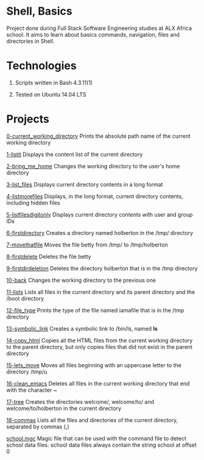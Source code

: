 
# Shell, Basics

Project done during Full Stack Software Engineering studies at ALX Africa school. It aims to learn about basics commands, navigation, files and directories in Shell.

# Technologies

1. Scripts written in Bash 4.3.11(1)

2. Tested on Ubuntu 14.04 LTS

# Projects

[0-current_working_directory](https://github.com/Tokaallah/alx-system_engineering-devops/blob/master/0x00-shell_basics/0-current_working_directory)	Prints the absolute path name of the current working directory

[1-listit](https://github.com/Tokaallah/alx-system_engineering-devops/blob/master/0x00-shell_basics/1-listit)	Displays the content list of the current directory

[2-bring_me_home](https://github.com/Tokaallah/alx-system_engineering-devops/blob/master/0x00-shell_basics/2-bring_me_home)	Changes the working directory to the user's home directory

[3-list_files](https://github.com/Tokaallah/alx-system_engineering-devops/blob/master/0x00-shell_basics/3-listfiles)	Displays current directory contents in a long format

[4-listmorefiles](https://github.com/Tokaallah/alx-system_engineering-devops/blob/master/0x00-shell_basics/4-listmorefiles)	Displays, in the long format, current directory contents, including hidden files

[5-listfilesdigitonly](https://github.com/Tokaallah/alx-system_engineering-devops/blob/master/0x00-shell_basics/5-listfilesdigitonly)	Displays current directory contents with user and group IDs

[6-firstdirectory](https://github.com/Tokaallah/alx-system_engineering-devops/blob/master/0x00-shell_basics/6-firstdirectory)	Creates a directory named holberton in the /tmp/ directory

[7-movethatfile](https://github.com/Tokaallah/alx-system_engineering-devops/blob/master/0x00-shell_basics/7-movethatfile)	Moves the file betty from /tmp/ to /tmp/holberton

[8-firstdelete](https://github.com/Tokaallah/alx-system_engineering-devops/blob/master/0x00-shell_basics/8-firstdelete)	Deletes the file betty

[9-firstdirdeletion](https://github.com/Tokaallah/alx-system_engineering-devops/blob/master/0x00-shell_basics/9-firstdirdeletion)	Deletes the directory holberton that is in the /tmp directory

[10-back](https://github.com/Tokaallah/alx-system_engineering-devops/blob/master/0x00-shell_basics/10-back)	Changes the working directory to the previous one

[11-lists](https://github.com/Tokaallah/alx-system_engineering-devops/blob/master/0x00-shell_basics/11-lists)	Lists all files in the current directory and its parent directory and the /boot directory

[12-file_type](https://github.com/Tokaallah/alx-system_engineering-devops/blob/master/0x00-shell_basics/12-file_type)	Prints the type of the file named iamafile that is in the /tmp directory

[13-symbolic_link](https://github.com/Tokaallah/alx-system_engineering-devops/blob/master/0x00-shell_basics/13-symbolic_link)	Creates a symbolic link to /bin/ls, named __ls__

[14-copy_html](https://github.com/Tokaallah/alx-system_engineering-devops/blob/master/0x00-shell_basics/14-copy_html)	Copies all the HTML files from the current working directory to the parent directory, but only copies files that did not exist in the parent directory

[15-lets_move](https://github.com/Tokaallah/alx-system_engineering-devops/blob/master/0x00-shell_basics/100-lets_move)	Moves all files beginning with an uppercase letter to the directory /tmp/u

[16-clean_emacs](https://github.com/Tokaallah/alx-system_engineering-devops/blob/master/0x00-shell_basics/101-clean_emacs)	Deletes all files in the current working directory that end with the character ~

[17-tree](https://github.com/Tokaallah/alx-system_engineering-devops/blob/master/0x00-shell_basics/102-tree)	Creates the directories welcome/, welcome/to/ and welcome/to/holberton in the current directory

[18-commas](https://github.com/Tokaallah/alx-system_engineering-devops/blob/master/0x00-shell_basics/103-commas)	Lists all the files and directories of the current directory, separated by commas (,)

[school.mgc](https://github.com/Tokaallah/alx-system_engineering-devops/blob/master/0x00-shell_basics/school.mgc)	Magic file that can be used with the command file to detect school data files. school data files always contain the string school at offset 0
